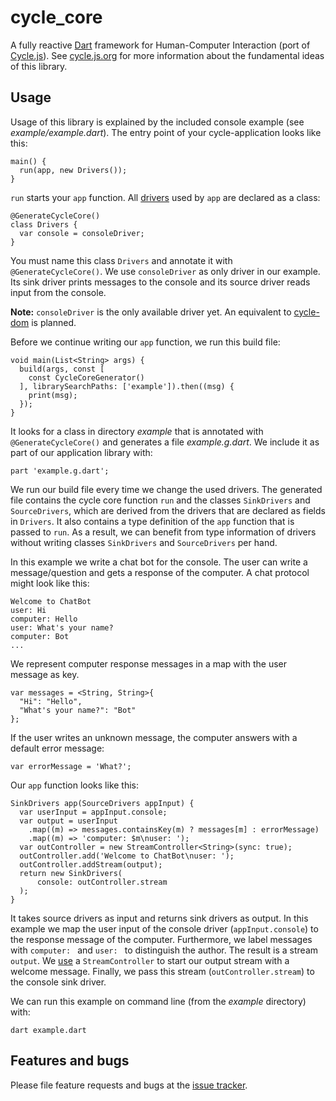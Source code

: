 # cycle_core

A fully reactive [Dart][dart-lang] framework for Human-Computer Interaction
(port of [Cycle.js][cycle-core-js]). See [cycle.js.org](http://cycle.js.org/)
for more information about the fundamental ideas of this library.

[dart-lang]: https://www.dartlang.org/
[cycle-core-js]: https://github.com/cyclejs/cycle-core 

## Usage

Usage of this library is explained by the included console example
(see *example/example.dart*). The entry point of your cycle-application looks
like this:
 
    main() {
      run(app, new Drivers());
    }

`run` starts your `app` function. All
[drivers](http://cycle.js.org/drivers.html)
used by `app` are declared as a class:

    @GenerateCycleCore()
    class Drivers {
      var console = consoleDriver;
    }

You must name this class `Drivers` and annotate it with `@GenerateCycleCore()`.
We use `consoleDriver` as only driver in our example. Its sink driver prints
messages to the console and its source driver reads input from the console.

**Note:** `consoleDriver` is the only available driver yet. An equivalent to
[cycle-dom][cycle-dom] is planned.

[cycle-dom]: https://github.com/cyclejs/cycle-dom

Before we continue writing our `app` function, we run this build file:

    void main(List<String> args) {
      build(args, const [
        const CycleCoreGenerator()
      ], librarySearchPaths: ['example']).then((msg) {
        print(msg);
      });
    }

It looks for a class in directory *example* that is annotated with
`@GenerateCycleCore()` and generates a file *example.g.dart*.
We include it as part of our application library with:

    part 'example.g.dart';

We run our build file every time we change the used drivers.
The generated file contains the cycle core function `run` and the classes
`SinkDrivers` and `SourceDrivers`, which are derived from the drivers that are
declared as fields in `Drivers`. It also contains a type definition of the
`app` function that is passed to `run`. As a result, we can benefit from type
information of drivers without writing classes `SinkDrivers` and
`SourceDrivers` per hand.

In this example we write a chat bot for the console.
The user can write a message/question and gets a response of the computer.
A chat protocol might look like this:

    Welcome to ChatBot
    user: Hi
    computer: Hello
    user: What's your name?
    computer: Bot
    ...

We represent computer response messages in a map with the user message as key.

    var messages = <String, String>{
      "Hi": "Hello",
      "What's your name?": "Bot"
    };

If the user writes an unknown message, the computer answers with a default
error message:

    var errorMessage = 'What?';

Our `app` function looks like this:
    
    SinkDrivers app(SourceDrivers appInput) {
      var userInput = appInput.console;
      var output = userInput
        .map((m) => messages.containsKey(m) ? messages[m] : errorMessage)
        .map((m) => 'computer: $m\nuser: ');
      var outController = new StreamController<String>(sync: true);
      outController.add('Welcome to ChatBot\nuser: ');
      outController.addStream(output);
      return new SinkDrivers(
          console: outController.stream
      );
    }

It takes source drivers as input and returns sink drivers as output.
In this example we map the user input of the console driver (`appInput.console`)
to the response message of the computer. Furthermore, we label messages with
`computer: ` and `user: ` to distinguish the author.
The result is a stream `output`. We [use][using-a-stream-controller] a
`StreamController` to start our output stream with a welcome message.
Finally, we pass this stream (`outController.stream`) to the console sink driver.

[using-a-stream-controller]:
https://www.dartlang.org/articles/creating-streams/#using-a-streamcontroller

We can run this example on command line (from the *example* directory) with:

    dart example.dart

## Features and bugs

Please file feature requests and bugs at the [issue tracker][tracker].

[tracker]: https://github.com/maiermic/cycle-core-dart/issues
